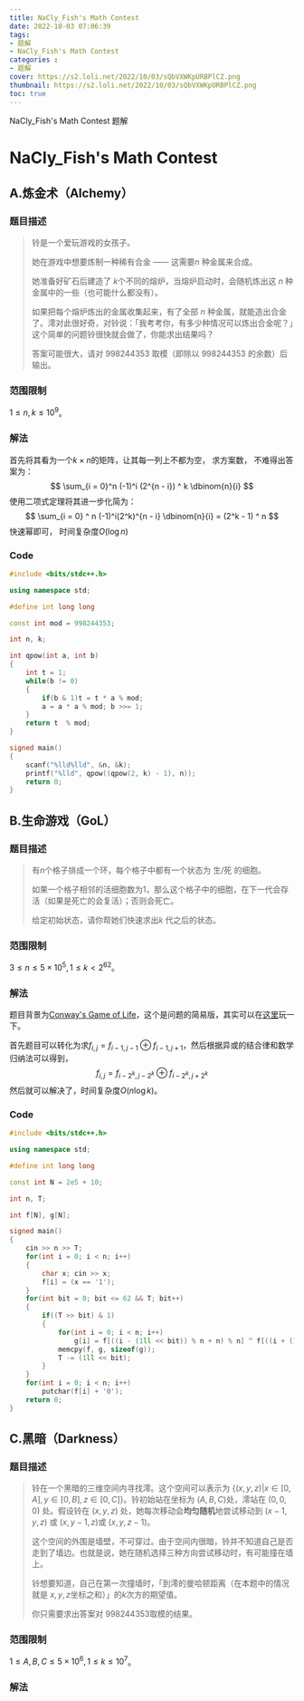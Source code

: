 ```yaml
---
title: NaCly_Fish's Math Contest
date: 2022-10-03 07:06:39
tags:
- 题解
- NaCly_Fish's Math Contest
categories :
- 题解
cover: https://s2.loli.net/2022/10/03/sQbVXWKpURBPlCZ.png
thumbnail: https://s2.loli.net/2022/10/03/sQbVXWKpURBPlCZ.png
toc: true
---
```




NaCly_Fish's Math Contest 题解

<!--more-->

# NaCly_Fish's Math Contest

## A.炼金术（Alchemy）

### 题目描述

> 铃是一个爱玩游戏的女孩子。
>
> 她在游戏中想要炼制一种稀有合金 —— 这需要$n$ 种金属来合成。
>
> 她准备好矿石后建造了 $k$个不同的熔炉，当熔炉启动时，会随机炼出这 $n$ 种金属中的一些（也可能什么都没有）。
>
> 如果把每个熔炉炼出的金属收集起来，有了全部 $n$ 种金属，就能造出合金了。澪对此很好奇，对铃说：「我考考你，有多少种情况可以炼出合金呢？」这个简单的问题铃很快就会做了，你能求出结果吗？
>
> 答案可能很大，请对 $998244353$ 取模（即除以 $998244353$ 的余数）后输出。

### 范围限制

$1 \le n , k \le 10 ^ 9$。

### 解法

首先将其看为一个$k \times n$的矩阵，让其每一列上不都为空， 求方案数， 不难得出答案为：
$$
\sum_{i = 0}^n (-1)^i (2^{n - i}) ^ k \dbinom{n}{i}
$$
使用二项式定理将其进一步化简为：
$$
\sum_{i = 0} ^ n (-1)^i(2^k)^{n - i} \dbinom{n}{i} = (2^k - 1) ^ n
$$
快速幂即可， 时间复杂度$O(\log n)$

### Code

~~~c++
#include <bits/stdc++.h>

using namespace std;

#define int long long

const int mod = 998244353;

int n, k;

int qpow(int a, int b)
{
    int t = 1;
    while(b != 0)
    {
        if(b & 1)t = t * a % mod;
        a = a * a % mod; b >>= 1;
    }
    return t  % mod;
}

signed main()
{
    scanf("%lld%lld", &n, &k);
    printf("%lld", qpow((qpow(2, k) - 1), n));
    return 0;
}
~~~

## B.生命游戏（GoL）

### 题目描述

> 有$n$个格子排成一个环，每个格子中都有一个状态为 生/死 的细胞。
>
> 如果一个格子相邻的活细胞数为$1$，那么这个格子中的细胞，在下一代会存活（如果是死亡的会复活）；否则会死亡。
>
> 给定初始状态，请你帮她们快速求出$k$ 代之后的状态。

### 范围限制

$3\le n \le 5 \times 10 ^ 5, 1 \le k < 2 ^ {62}$。

### 解法

题目背景为[Conway's Game of Life](https://baike.baidu.com/item/康威生命游戏?fromModule=search-result_lemma)，这个是问题的简易版，其实可以在[这里](https://playgameoflife.com/)玩一下。

首先题目可以转化为求$f_{i,j} = f_{i - 1,j - 1} \oplus f_{i - 1, j + 1}$，然后根据异或的结合律和数学归纳法可以得到，
$$
f_{i,j} = f_{i - 2 ^ k,j - 2 ^k} \oplus f_{i - 2 ^ k, j + 2^k}
$$
然后就可以解决了，时间复杂度$O(n\log k)$。

### Code

~~~c++
#include <bits/stdc++.h>

using namespace std;

#define int long long

const int N = 2e5 + 10;

int n, T;

int f[N], g[N];

signed main()
{
    cin >> n >> T;
    for(int i = 0; i < n; i++)
    {
        char x; cin >> x;
        f[i] = (x == '1');
    }
    for(int bit = 0; bit <= 62 && T; bit++)
    {
        if((T >> bit) & 1)
        {
            for(int i = 0; i < n; i++)
                g[i] = f[((i - (1ll << bit)) % n + n) % n] ^ f[((i + (1ll << bit)) % n + n) % n];
            memcpy(f, g, sizeof(g));
            T -= (1ll << bit);
        }
    }
    for(int i = 0; i < n; i++)
        putchar(f[i] + '0');
    return 0;
}
~~~

## C.黑暗（Darkness）

### 题目描述

> 铃在一个黑暗的三维空间内寻找澪。这个空间可以表示为 $\{ (x, y, z) | x \in [0,A], y \in [0, B], z \in [0, C]\}$。铃初始站在坐标为 $(A,B,C)$处，澪站在 $(0,0,0)$ 处。假设铃在 $(x,y,z)$ 处，她每次移动会**均匀随机**地尝试移动到 $(x-1,y,z)$ 或 $(x,y-1,z)$或 $(x,y,z-1)$。
>
> 这个空间的外围是墙壁，不可穿过。由于空间内很暗，铃并不知道自己是否走到了墙边。也就是说，她在随机选择三种方向尝试移动时，有可能撞在墙上。
>
> 铃想要知道，自己在第一次撞墙时，「到澪的曼哈顿距离（在本题中的情况就是 $x,y,z$坐标之和）」的$k$次方的期望值。
>
> 你只需要求出答案对 $998244353$取模的结果。

### 范围限制

$1 \le A, B, C \le 5 \times 10 ^ 6, 1 \le k \le 10 ^ 7$。

### 解法

